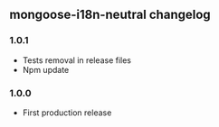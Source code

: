 ## mongoose-i18n-neutral changelog

### 1.0.1

- Tests removal in release files
- Npm update


### 1.0.0

- First production release